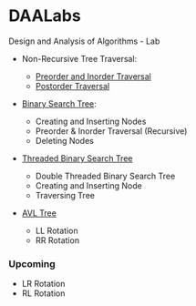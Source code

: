 # DAALabs
Design and Analysis of Algorithms - Lab

* Non-Recursive Tree Traversal:
    * [Preorder and Inorder Traversal](/nr-traversal.c)
    * [Postorder Traversal](/nr-postorder.c)

* [Binary Search Tree](/bst.c):
    * Creating and Inserting Nodes
    * Preorder & Inorder Traversal (Recursive)
    * Deleting Nodes

* [Threaded Binary Search Tree](/tbst.c)
    * Double Threaded Binary Search Tree
    * Creating and Inserting Node
    * Traversing Tree

* [AVL Tree](/avl-tree.c)
    * LL Rotation
    * RR Rotation

### Upcoming
* LR Rotation
* RL Rotation
